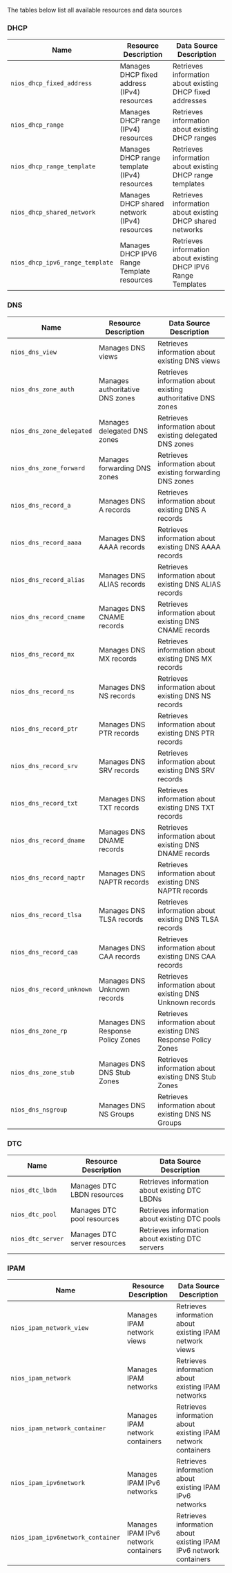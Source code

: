 The tables below list all available resources and data sources

### DHCP

| Name | Resource Description                         | Data Source Description                                        |
|----------|----------------------------------------------|----------------------------------------------------------------|
| `nios_dhcp_fixed_address` | Manages DHCP fixed address (IPv4) resources  | Retrieves information about existing DHCP fixed addresses      |
| `nios_dhcp_range` | Manages DHCP range (IPv4) resources          | Retrieves information about existing DHCP ranges               |
| `nios_dhcp_range_template` | Manages DHCP range template (IPv4) resources | Retrieves information about existing DHCP range templates      |
| `nios_dhcp_shared_network` | Manages DHCP shared network (IPv4) resources | Retrieves information about existing DHCP shared networks      |
| `nios_dhcp_ipv6_range_template` | Manages DHCP IPV6 Range Template resources   | Retrieves information about existing DHCP IPV6 Range Templates |                           |                                              |                                                           |

### DNS

| Name                      | Resource Description              | Data Source Description                                        |
|---------------------------|-----------------------------------|----------------------------------------------------------------|
| `nios_dns_view`           | Manages DNS views                 | Retrieves information about existing DNS views                 |
| `nios_dns_zone_auth`      | Manages authoritative DNS zones   | Retrieves information about existing authoritative DNS zones   |
| `nios_dns_zone_delegated` | Manages delegated DNS zones       | Retrieves information about existing delegated DNS zones       |
| `nios_dns_zone_forward`   | Manages forwarding DNS zones      | Retrieves information about existing forwarding DNS zones      |
| `nios_dns_record_a`       | Manages DNS A records             | Retrieves information about existing DNS A records             |
| `nios_dns_record_aaaa`    | Manages DNS AAAA records          | Retrieves information about existing DNS AAAA records          |
| `nios_dns_record_alias`   | Manages DNS ALIAS records         | Retrieves information about existing DNS ALIAS records         |
| `nios_dns_record_cname`   | Manages DNS CNAME records         | Retrieves information about existing DNS CNAME records         |
| `nios_dns_record_mx`      | Manages DNS MX records            | Retrieves information about existing DNS MX records            |
| `nios_dns_record_ns`      | Manages DNS NS records            | Retrieves information about existing DNS NS records            |
| `nios_dns_record_ptr`     | Manages DNS PTR records           | Retrieves information about existing DNS PTR records           |
| `nios_dns_record_srv`     | Manages DNS SRV records           | Retrieves information about existing DNS SRV records           |
| `nios_dns_record_txt`     | Manages DNS TXT records           | Retrieves information about existing DNS TXT records           |
| `nios_dns_record_dname`   | Manages DNS DNAME records         | Retrieves information about existing DNS DNAME records         |
| `nios_dns_record_naptr`   | Manages DNS NAPTR records         | Retrieves information about existing DNS NAPTR records         |
| `nios_dns_record_tlsa`    | Manages DNS TLSA records          | Retrieves information about existing DNS TLSA records          |
| `nios_dns_record_caa`     | Manages DNS CAA records           | Retrieves information about existing DNS CAA records           |
| `nios_dns_record_unknown` | Manages DNS Unknown records       | Retrieves information about existing DNS Unknown records       |
| `nios_dns_zone_rp`        | Manages DNS Response Policy Zones | Retrieves information about existing DNS Response Policy Zones |
| `nios_dns_zone_stub`      | Manages DNS DNS Stub Zones        | Retrieves information about existing DNS Stub Zones            |
| `nios_dns_nsgroup`        | Manages DNS NS Groups             | Retrieves information about existing DNS NS Groups             |


### DTC

| Name | Resource Description | Data Source Description |
|----------|-------------|------------|
| `nios_dtc_lbdn` | Manages DTC LBDN resources | Retrieves information about existing DTC LBDNs |
| `nios_dtc_pool` | Manages DTC pool resources | Retrieves information about existing DTC pools |
| `nios_dtc_server` | Manages DTC server resources | Retrieves information about existing DTC servers |

### IPAM

| Name | Resource Description | Data Source Description |
|----------|-------------|------------|
| `nios_ipam_network_view` | Manages IPAM network views | Retrieves information about existing IPAM network views |
| `nios_ipam_network` | Manages IPAM networks | Retrieves information about existing IPAM networks |
| `nios_ipam_network_container` | Manages IPAM network containers | Retrieves information about existing IPAM network containers |
| `nios_ipam_ipv6network` | Manages IPAM IPv6 networks | Retrieves information about existing IPAM IPv6 networks |
| `nios_ipam_ipv6network_container` | Manages IPAM IPv6 network containers | Retrieves information about existing IPAM IPv6 network containers |

